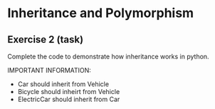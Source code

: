 # Inheritance and Polymorphism

## Exercise 2 (task)

Complete the code to demonstrate how inheritance works in python.

IMPORTANT INFORMATION:
- Car should inherit from Vehicle
- Bicycle should inheirt from Vehicle
- ElectricCar should inherit from Car